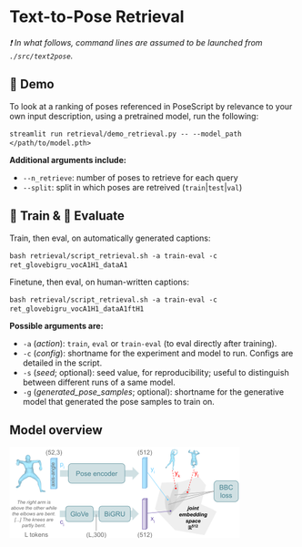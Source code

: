 # Text-to-Pose Retrieval

 _:exclamation: In what follows, command lines are assumed to be launched from `./src/text2pose`._

## :crystal_ball: Demo

To look at a ranking of poses referenced in PoseScript by relevance to your own input description, using a pretrained model, run the following:

```
streamlit run retrieval/demo_retrieval.py -- --model_path </path/to/model.pth>
```

**Additional arguments include:**
- `--n_retrieve`: number of poses to retrieve for each query
- `--split`: split in which poses are retreived (`train`|`test`|`val`)

## :bullettrain_front: Train & :dart: Evaluate

Train, then eval, on automatically generated captions:
```
bash retrieval/script_retrieval.sh -a train-eval -c ret_glovebigru_vocA1H1_dataA1
```

Finetune, then eval, on human-written captions:
```
bash retrieval/script_retrieval.sh -a train-eval -c ret_glovebigru_vocA1H1_dataA1ftH1
```

**Possible arguments are:**
- `-a` (*action*): `train`, `eval` or `train-eval` (to eval directly after training).
- `-c` (*config*): shortname for the experiment and model to run. Configs are detailed in the script.
- `-s` (*seed*; optional): seed value, for reproducibility; useful to distinguish between different runs of a same model.
- `-g` (*generated_pose_samples*; optional): shortname for the generative model that generated the pose samples to train on.

## Model overview

![Retrieval model](../../../images/retrieval_model.png)
